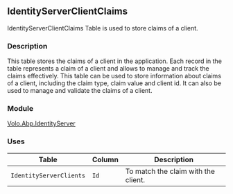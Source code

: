 ## IdentityServerClientClaims

IdentityServerClientClaims Table is used to store claims of a client.

### Description

This table stores the claims of a client in the application. Each record in the table represents a claim of a client and allows to manage and track the claims effectively. This table can be used to store information about claims of a client, including the claim type, claim value and client id. It can also be used to manage and validate the claims of a client.

### Module

[Volo.Abp.IdentityServer](../../IdentityServer.md)

### Uses

| Table | Column | Description |
| --- | --- | --- |
| `IdentityServerClients` | `Id` | To match the claim with the client. |